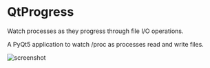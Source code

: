 # QtProgress
Watch processes as they progress through file I/O operations.

A PyQt5 application to watch /proc as processes read and write files.

![screenshot](screenshot.jpg)
